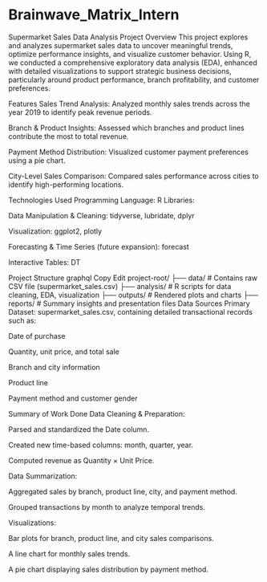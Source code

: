 # Brainwave_Matrix_Intern
Supermarket Sales Data Analysis
Project Overview
This project explores and analyzes supermarket sales data to uncover meaningful trends, optimize performance insights, and visualize customer behavior. Using R, we conducted a comprehensive exploratory data analysis (EDA), enhanced with detailed visualizations to support strategic business decisions, particularly around product performance, branch profitability, and customer preferences.

Features
Sales Trend Analysis: Analyzed monthly sales trends across the year 2019 to identify peak revenue periods.

Branch & Product Insights: Assessed which branches and product lines contribute the most to total revenue.

Payment Method Distribution: Visualized customer payment preferences using a pie chart.

City-Level Sales Comparison: Compared sales performance across cities to identify high-performing locations.

Technologies Used
Programming Language: R
Libraries:

Data Manipulation & Cleaning: tidyverse, lubridate, dplyr

Visualization: ggplot2, plotly

Forecasting & Time Series (future expansion): forecast

Interactive Tables: DT

Project Structure
graphql
Copy
Edit
project-root/
├── data/            # Contains raw CSV file (supermarket_sales.csv)
├── analysis/        # R scripts for data cleaning, EDA, visualization
├── outputs/         # Rendered plots and charts
├── reports/         # Summary insights and presentation files
Data Sources
Primary Dataset: supermarket_sales.csv, containing detailed transactional records such as:

Date of purchase

Quantity, unit price, and total sale

Branch and city information

Product line

Payment method and customer gender

Summary of Work Done
Data Cleaning & Preparation:

Parsed and standardized the Date column.

Created new time-based columns: month, quarter, year.

Computed revenue as Quantity × Unit Price.

Data Summarization:

Aggregated sales by branch, product line, city, and payment method.

Grouped transactions by month to analyze temporal trends.

Visualizations:

Bar plots for branch, product line, and city sales comparisons.

A line chart for monthly sales trends.

A pie chart displaying sales distribution by payment method.
